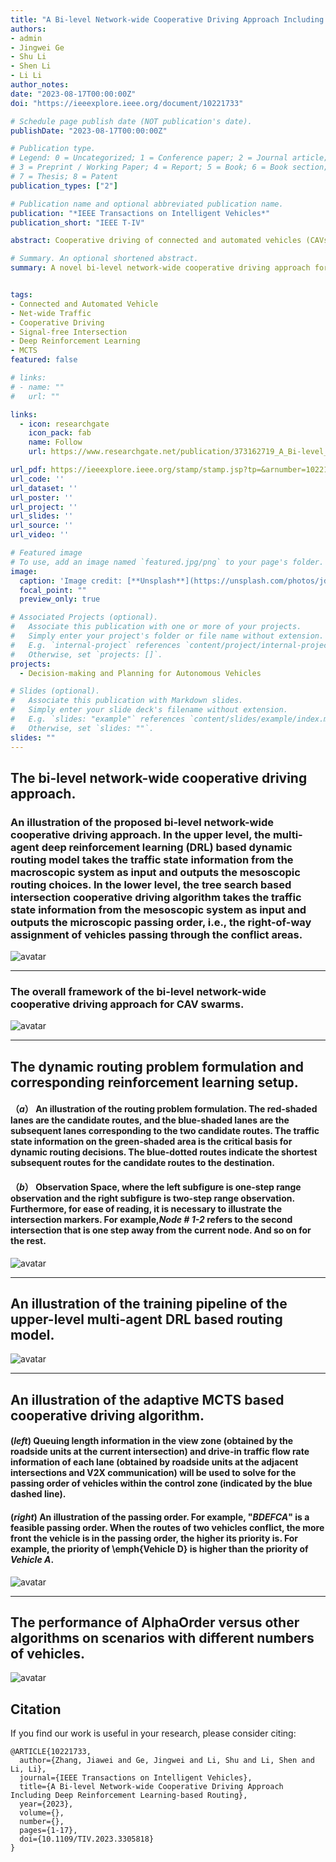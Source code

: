 ```yaml
---
title: "A Bi-level Network-wide Cooperative Driving Approach Including Deep Reinforcement Learning-based Routing"
authors:
- admin
- Jingwei Ge
- Shu Li
- Shen Li
- Li Li
author_notes:
date: "2023-08-17T00:00:00Z"
doi: "https://ieeexplore.ieee.org/document/10221733"

# Schedule page publish date (NOT publication's date).
publishDate: "2023-08-17T00:00:00Z"

# Publication type.
# Legend: 0 = Uncategorized; 1 = Conference paper; 2 = Journal article;
# 3 = Preprint / Working Paper; 4 = Report; 5 = Book; 6 = Book section;
# 7 = Thesis; 8 = Patent
publication_types: ["2"]

# Publication name and optional abbreviated publication name.
publication: "*IEEE Transactions on Intelligent Vehicles*"
publication_short: "IEEE T-IV"

abstract: Cooperative driving of connected and automated vehicles (CAVs) has attracted extensive attention and researchers have proposed various approaches. However, existing approaches are limited to small-scale isolated scenarios and gaps remain in network-wide cooperative driving, especially in routing. In this paper, we decompose the network-level cooperative driving problem into two dominant sub-problems and accordingly propose a bi-level network-wide cooperative driving approach. The dynamic routing problem is considered in the upper level and we propose a multi-agent deep reinforcement learning (DRL) based routing model. The model can promote the equilibrium of network-wide traffic through distributed self-organized routing collaboration among vehicles, thereby improving efficiency for both individual vehicles and global traffic systems. In the lower level, we focus on the right-of-way assignment problem at signal-free intersections and propose an adaptive cooperative driving algorithm. The algorithm can adaptively evaluate priorities of different lanes, and then uses the lane priorities to guide the Monte Carlo tree search (MCTS) for better right-of-way assignments. Essentially, the upper level determines which conflict areas the vehicles will pass through, and the lower level addresses how the vehicles use the limited road resources more efficiently in each conflict area. The experimental results show that the upper and lower levels complement each other and work together to significantly improve the network-wide traffic efficiency and reduce the travel time of individual vehicles. Moreover, the results demonstrate that microscopic and mesoscopic cooperative driving behaviors of vehicles can significantly benefit the macroscopic traffic system.

# Summary. An optional shortened abstract.
summary: A novel bi-level network-wide cooperative driving approach for CAVs. (Upper) Multi-agent DRL based routing model. (Lower) Adaptive cooperative driving algorithm at intersections.


tags:
- Connected and Automated Vehicle
- Net-wide Traffic
- Cooperative Driving
- Signal-free Intersection
- Deep Reinforcement Learning
- MCTS
featured: false

# links:
# - name: ""
#   url: ""

links:
  - icon: researchgate
    icon_pack: fab
    name: Follow
    url: https://www.researchgate.net/publication/373162719_A_Bi-level_Network-wide_Cooperative_Driving_Approach_Including_Deep_Reinforcement_Learning-based_Routing

url_pdf: https://ieeexplore.ieee.org/stamp/stamp.jsp?tp=&arnumber=10221733
url_code: ''
url_dataset: ''
url_poster: ''
url_project: ''
url_slides: ''
url_source: ''
url_video: ''

# Featured image
# To use, add an image named `featured.jpg/png` to your page's folder. 
image:
  caption: 'Image credit: [**Unsplash**](https://unsplash.com/photos/jdD8gXaTZsc)'
  focal_point: ""
  preview_only: true

# Associated Projects (optional).
#   Associate this publication with one or more of your projects.
#   Simply enter your project's folder or file name without extension.
#   E.g. `internal-project` references `content/project/internal-project/index.md`.
#   Otherwise, set `projects: []`.
projects:
  - Decision-making and Planning for Autonomous Vehicles

# Slides (optional).
#   Associate this publication with Markdown slides.
#   Simply enter your slide deck's filename without extension.
#   E.g. `slides: "example"` references `content/slides/example/index.md`.
#   Otherwise, set `slides: ""`.
slides: ""
---
```


## The bi-level network-wide cooperative driving approach.
### An illustration of the proposed bi-level network-wide cooperative driving approach. In the upper level, the multi-agent deep reinforcement learning (DRL) based dynamic routing model takes the traffic state information from the macroscopic system as input and outputs the mesoscopic routing choices. In the lower level, the tree search based intersection cooperative driving algorithm takes the traffic state information from the mesoscopic system as input and outputs the microscopic passing order, i.e., the right-of-way assignment of vehicles passing through the conflict areas.
![avatar](./Fig_1.jpg)

---
### The overall framework of the bi-level network-wide cooperative driving approach for CAV swarms.
![avatar](./Fig_2.jpg)

---
## The dynamic routing problem formulation and corresponding reinforcement learning setup. 
#### （*a*） An illustration of the routing problem formulation. The red-shaded lanes are the candidate routes, and the blue-shaded lanes are the subsequent lanes corresponding to the two candidate routes. The traffic state information on the green-shaded area is the critical basis for dynamic routing decisions. The blue-dotted routes indicate the shortest subsequent routes for the candidate routes to the destination.
#### （*b*） Observation Space, where the left subfigure is one-step range observation and the right subfigure is two-step range observation. Furthermore, for ease of reading, it is necessary to illustrate the intersection markers. For example,*Node \# 1-2* refers to the second intersection that is one step away from the current node. And so on for the rest.

![avatar](./Fig_3.jpg)

---
## An illustration of the training pipeline of the upper-level multi-agent DRL based routing model. 
![avatar](./Fig_4.jpg)

---
## An illustration of the adaptive MCTS based cooperative driving algorithm.
#### (*left*) Queuing length information in the view zone (obtained by the roadside units at the current intersection) and drive-in traffic flow rate information of each lane (obtained by roadside units at the adjacent intersections and V2X communication) will be used to solve for the passing order of vehicles within the control zone (indicated by the blue dashed line).
#### (*right*) An illustration of the passing order. For example, "*BDEFCA*" is a feasible passing order. When the routes of two vehicles conflict, the more front the vehicle is in the passing order, the higher its priority is. For example, the priority of \emph{Vehicle D} is higher than the priority of *Vehicle A*.
![avatar](./Fig_5.jpg)

---
## The performance of AlphaOrder versus other algorithms on scenarios with different numbers of vehicles.
![avatar](./Fig_6.jpg)





## Citation
If you find our work is useful in your research, please consider citing:
```
@ARTICLE{10221733,
  author={Zhang, Jiawei and Ge, Jingwei and Li, Shu and Li, Shen and Li, Li},
  journal={IEEE Transactions on Intelligent Vehicles}, 
  title={A Bi-level Network-wide Cooperative Driving Approach Including Deep Reinforcement Learning-based Routing}, 
  year={2023},
  volume={},
  number={},
  pages={1-17},
  doi={10.1109/TIV.2023.3305818}
}
```

